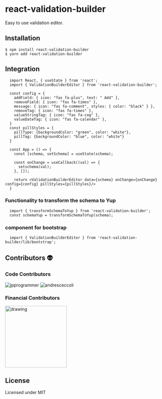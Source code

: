 
#  react-validation-builder
Easy to use validation editor.

## Installation
```
$ npm install react-validation-builder
$ yarn add react-validation-builder
```
## Integration
```
  import React, { useState } from 'react';
  import { ValidationBuilderEditor } from 'react-validation-builder';
  
  const config = {
    addField: { icon: "fas fa-plus", text: " Add" },
    removeField: { icon: "fas fa-times" },
    message: { icon: "fas fa-comment", styles: { color: "black" } },
    removeTag: { icon: "fas fa-times" },
    valueStringTag: { icon: "fas fa-cog" },
    valueDateTag: { icon: "fas fa-calendar" },
  }
  const pillStyles = {
    pillType: {backgroundColor: "green", color: "white"},
    pillTag: {backgroundColor: "blue", color: "white"}
  }
  
  const App = () => {
    const [schema, setSchema] = useState(schema);

    const onChange = useCallback((val) => {
      setschema(val);
    }, []);

    return <ValidationBuilderEditor data={schema} onChange={onChange} config={config} pillStyles={pillStyles}/>
  }
```
### Functionality to transform the schema to Yup
```
  import { transformSchemaToYup } from 'react-validation-builder';
  const schemaYup = transformSchemaToYup(schema);
```

### component for bootstrap
```
  import { ValidationBuilderEditor } from 'react-validation-builder/lib/bootstrap';
```
## Contributors 👽
### Code Contributors
![jpprogrammer](https://avatars.githubusercontent.com/u/52465504?s=56&)
![andresceccoli](https://avatars.githubusercontent.com/u/7004266?s=56&)
### Financial Contributors
<img src="https://app.sitrack.io/static/media/sitrack_color.22c61360.svg" alt="drawing" style="width:200px;"/>

## License

Licensed under MIT
